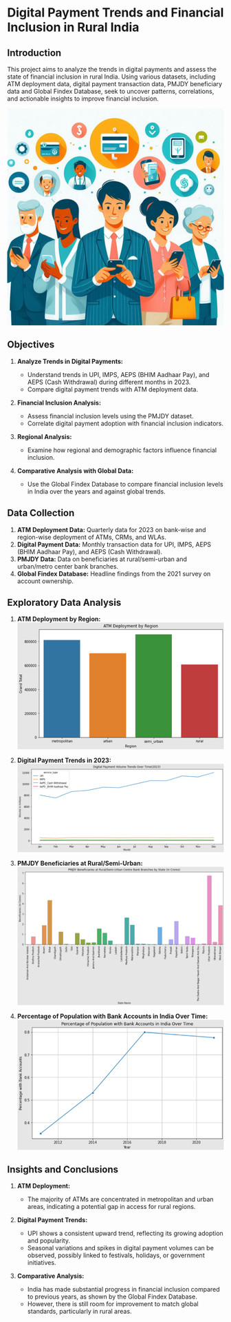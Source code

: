 # Digital Payment Trends and Financial Inclusion in Rural India

## Introduction

This project aims to analyze the trends in digital payments and assess the state of financial inclusion in rural India. Using various datasets, including ATM deployment data, digital payment transaction data, PMJDY beneficiary data and Global Findex Database,  seek to uncover patterns, correlations, and actionable insights to improve financial inclusion.

![title](images/title.jpeg)

## Objectives

1. **Analyze Trends in Digital Payments:**
   - Understand trends in UPI, IMPS, AEPS (BHIM Aadhaar Pay), and AEPS (Cash Withdrawal) during different months in 2023.
   - Compare digital payment trends with ATM deployment data.

2. **Financial Inclusion Analysis:**
   - Assess financial inclusion levels using the PMJDY dataset.
   - Correlate digital payment adoption with financial inclusion indicators.

3. **Regional Analysis:**
   - Examine how regional and demographic factors influence financial inclusion.

4. **Comparative Analysis with Global Data:**
   - Use the Global Findex Database to compare financial inclusion levels in India over the years and against global trends.

## Data Collection

1. **ATM Deployment Data:** Quarterly data for 2023 on bank-wise and region-wise deployment of ATMs, CRMs, and WLAs.
2. **Digital Payment Data:** Monthly transaction data for UPI, IMPS, AEPS (BHIM Aadhaar Pay), and AEPS (Cash Withdrawal).
3. **PMJDY Data:** Data on beneficiaries at rural/semi-urban and urban/metro center bank branches.
4. **Global Findex Database:** Headline findings from the 2021 survey on account ownership.


## Exploratory Data Analysis

1. **ATM Deployment by Region:**
![ATM Deployment by Region](images/atm_deployment_by_region.png)

2. **Digital Payment Trends in 2023:**
![Digital Payment Trends in 2023](images/digital_payment_trend.png)

3. **PMJDY Beneficiaries at Rural/Semi-Urban:**
![PMJDY Beneficiaries at Rural/Semi-Urban](images/pmjdy_beneficiaries.png)

4. **Percentage of Population with Bank Accounts in India Over Time:**
![Percentage of Population with Bank Accounts in India Over Time:](images/percentage_accounts.png)


## Insights and Conclusions

1. **ATM Deployment:**
   - The majority of ATMs are concentrated in metropolitan and urban areas, indicating a potential gap in access for rural regions.

2. **Digital Payment Trends:**
   - UPI shows a consistent upward trend, reflecting its growing adoption and popularity.
   - Seasonal variations and spikes in digital payment volumes can be observed, possibly linked to festivals, holidays, or government initiatives.
  
3. **Comparative Analysis:**
   - India has made substantial progress in financial inclusion compared to previous years, as shown by the Global Findex Database.
   - However, there is still room for improvement to match global standards, particularly in rural areas.

